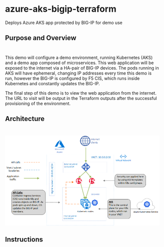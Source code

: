 # azure-aks-bigip-terraform
Deploys Azure AKS app protected by BIG-IP for demo use
## Purpose and Overview<br> <br> 
This demo will configure a demo environment, running Kubernetes (AKS) and a demo app composed of microservices. This web application will be exposed to the internet via a HA-pair of BIG-IP devices. The pods running in AKS will have ephemeral, changing IP addresses every time this demo is run, however the BIG-IP is configured by F5 CIS, which runs inside Kubernetes and constantly updates the BIG-IP.

The final step of this demo is to view the web application from the internet. The URL to visit will be output in the Terraform outputs after the successful provisioning of the environment.

## Architecture<br> <br> 
![Image of Architecture](images/azure-aks-terraform.png)

## Instructions
